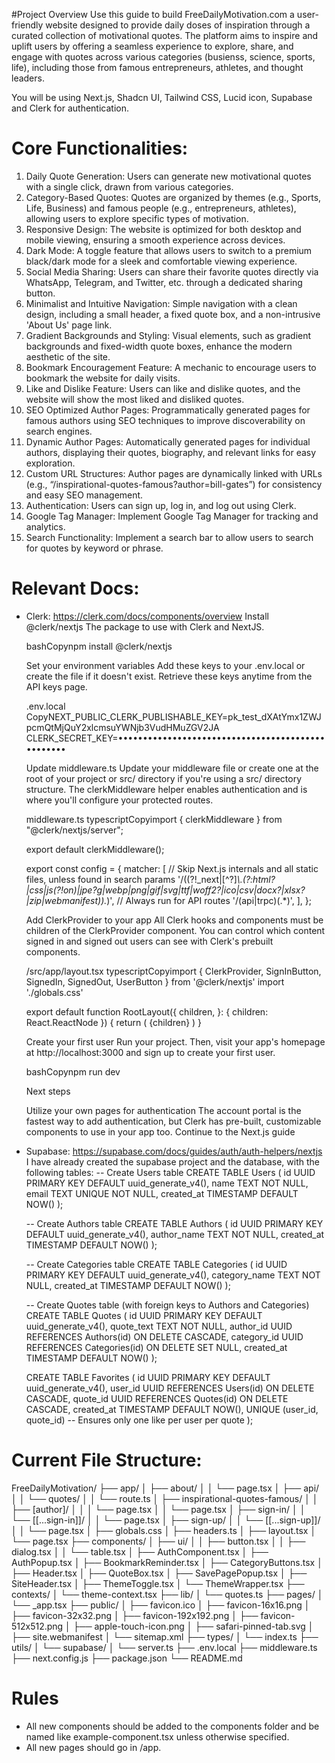 #Project Overview
Use this guide to build FreeDailyMotivation.com a user-friendly website designed to provide daily doses of inspiration through a curated collection of motivational quotes. The platform aims to inspire and uplift users by offering a seamless experience to explore, share, and engage with quotes across various categories (busienss, science, sports, life), including those from famous entrepreneurs, athletes, and thought leaders.

You will be using Next.js, Shadcn UI, Tailwind CSS, Lucid icon, Supabase and Clerk for authentication.

# Core Functionalities:
1. Daily Quote Generation: Users can generate new motivational quotes with a single click, drawn from various categories.
2. Category-Based Quotes: Quotes are organized by themes (e.g., Sports, Life, Business) and famous people (e.g., entrepreneurs, athletes), allowing users to explore specific types of motivation.
3. Responsive Design: The website is optimized for both desktop and mobile viewing, ensuring a smooth experience across devices.
4. Dark Mode: A toggle feature that allows users to switch to a premium black/dark mode for a sleek and comfortable viewing experience.
5. Social Media Sharing: Users can share their favorite quotes directly via WhatsApp, Telegram, and Twitter, etc. through a dedicated sharing button.
6. Minimalist and Intuitive Navigation: Simple navigation with a clean design, including a small header, a fixed quote box, and a non-intrusive 'About Us' page link.
7. Gradient Backgrounds and Styling: Visual elements, such as gradient backgrounds and fixed-width quote boxes, enhance the modern aesthetic of the site.
8. Bookmark Encouragement Feature: A mechanic to encourage users to bookmark the website for daily visits.
9. Like and Dislike Feature: Users can like and dislike quotes, and the website will show the most liked and disliked quotes.
10. SEO Optimized Author Pages: Programmatically generated pages for famous authors using SEO techniques to improve discoverability on search engines.
11. Dynamic Author Pages: Automatically generated pages for individual authors, displaying their quotes, biography, and relevant links for easy exploration.
12. Custom URL Structures: Author pages are dynamically linked with URLs (e.g., “/inspirational-quotes-famous?author=bill-gates”) for consistency and easy SEO management.
13. Authentication: Users can sign up, log in, and log out using Clerk.
14. Google Tag Manager: Implement Google Tag Manager for tracking and analytics.
15. Search Functionality: Implement a search bar to allow users to search for quotes by keyword or phrase.

# Relevant Docs:
- Clerk: https://clerk.com/docs/components/overview
    Install @clerk/nextjs
    The package to use with Clerk and NextJS.

    bashCopynpm install @clerk/nextjs

    Set your environment variables
    Add these keys to your .env.local or create the file if it doesn't exist. Retrieve these keys anytime from the API keys page.

    .env.local
    CopyNEXT_PUBLIC_CLERK_PUBLISHABLE_KEY=pk_test_dXAtYmx1ZWJpcmQtMjQuY2xlcmsuYWNjb3VudHMuZGV2JA
    CLERK_SECRET_KEY=••••••••••••••••••••••••••••••••••••••••••••••••••

    Update middleware.ts
    Update your middleware file or create one at the root of your project or src/ directory if you're using a src/ directory structure.
    The clerkMiddleware helper enables authentication and is where you'll configure your protected routes.

    middleware.ts
    typescriptCopyimport { clerkMiddleware } from "@clerk/nextjs/server";

    export default clerkMiddleware();

    export const config = {
    matcher: [
        // Skip Next.js internals and all static files, unless found in search params
        '/((?!_next|[^?]*\\.(?:html?|css|js(?!on)|jpe?g|webp|png|gif|svg|ttf|woff2?|ico|csv|docx?|xlsx?|zip|webmanifest)).*)',
        // Always run for API routes
        '/(api|trpc)(.*)',
    ],
    };

    Add ClerkProvider to your app
    All Clerk hooks and components must be children of the ClerkProvider component.
    You can control which content signed in and signed out users can see with Clerk's prebuilt components.

    /src/app/layout.tsx
    typescriptCopyimport {
    ClerkProvider,
    SignInButton,
    SignedIn,
    SignedOut,
    UserButton
    } from '@clerk/nextjs'
    import './globals.css'

    export default function RootLayout({
    children,
    }: {
    children: React.ReactNode
    }) {
    return (
        <ClerkProvider>
        <html lang="en">
            <body>
            <SignedOut>
                <SignInButton />
            </SignedOut>
            <SignedIn>
                <UserButton />
            </SignedIn>
            {children}
            </body>
        </html>
        </ClerkProvider>
    )
    }

    Create your first user
    Run your project. Then, visit your app's homepage at http://localhost:3000 and sign up to create your first user.

    bashCopynpm run dev

    Next steps

    Utilize your own pages for authentication
    The account portal is the fastest way to add authentication, but Clerk has pre-built, customizable components to use in your app too.
    Continue to the Next.js guide

- Supabase: https://supabase.com/docs/guides/auth/auth-helpers/nextjs
    I have already created the supabase project and the database, with the following tables: 
     -- Create Users table
    CREATE TABLE Users (
        id UUID PRIMARY KEY DEFAULT uuid_generate_v4(),
        name TEXT NOT NULL,
        email TEXT UNIQUE NOT NULL,
        created_at TIMESTAMP DEFAULT NOW()
    );

    -- Create Authors table
    CREATE TABLE Authors (
        id UUID PRIMARY KEY DEFAULT uuid_generate_v4(),
        author_name TEXT NOT NULL,
        created_at TIMESTAMP DEFAULT NOW()
    );

    -- Create Categories table
    CREATE TABLE Categories (
        id UUID PRIMARY KEY DEFAULT uuid_generate_v4(),
        category_name TEXT NOT NULL,
        created_at TIMESTAMP DEFAULT NOW()
    );

    -- Create Quotes table (with foreign keys to Authors and Categories)
    CREATE TABLE Quotes (
        id UUID PRIMARY KEY DEFAULT uuid_generate_v4(),
        quote_text TEXT NOT NULL,
        author_id UUID REFERENCES Authors(id) ON DELETE CASCADE,
        category_id UUID REFERENCES Categories(id) ON DELETE SET NULL,
        created_at TIMESTAMP DEFAULT NOW()
    );

    CREATE TABLE Favorites (
    id UUID PRIMARY KEY DEFAULT uuid_generate_v4(),
    user_id UUID REFERENCES Users(id) ON DELETE CASCADE,
    quote_id UUID REFERENCES Quotes(id) ON DELETE CASCADE,
    created_at TIMESTAMP DEFAULT NOW(),
    UNIQUE (user_id, quote_id)  -- Ensures only one like per user per quote
    );

# Current File Structure:
FreeDailyMotivation/
├── app/
│   ├── about/
│   │   └── page.tsx
│   ├── api/
│   │   └── quotes/
│   │       └── route.ts
│   ├── inspirational-quotes-famous/
│   │   ├── [author]/
│   │   │   └── page.tsx
│   │   └── page.tsx
│   ├── sign-in/
│   │   └── [[...sign-in]]/
│   │       └── page.tsx
│   ├── sign-up/
│   │   └── [[...sign-up]]/
│   │       └── page.tsx
│   ├── globals.css
│   ├── headers.ts
│   ├── layout.tsx
│   └── page.tsx
├── components/
│   ├── ui/
│   │   ├── button.tsx
│   │   ├── dialog.tsx
│   │   └── table.tsx
│   ├── AuthComponent.tsx
│   ├── AuthPopup.tsx
│   ├── BookmarkReminder.tsx
│   ├── CategoryButtons.tsx
│   ├── Header.tsx
│   ├── QuoteBox.tsx
│   ├── SavePagePopup.tsx
│   ├── SiteHeader.tsx
│   ├── ThemeToggle.tsx
│   └── ThemeWrapper.tsx
├── contexts/
│   └── theme-context.tsx
├── lib/
│   └── quotes.ts
├── pages/
│   └── _app.tsx
├── public/
│   ├── favicon.ico
│   ├── favicon-16x16.png
│   ├── favicon-32x32.png
│   ├── favicon-192x192.png
│   ├── favicon-512x512.png
│   ├── apple-touch-icon.png
│   ├── safari-pinned-tab.svg
│   ├── site.webmanifest
│   └── sitemap.xml
├── types/
│   └── index.ts
├── utils/
│   └── supabase/
│       └── server.ts
├── .env.local
├── middleware.ts
├── next.config.js
├── package.json
└── README.md

# Rules
- All new components should be added to the components folder and be named like example-component.tsx unless otherwise specified.
- All new pages should go in /app.

